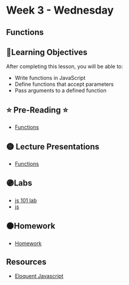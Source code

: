 # Week 3 - Wednesday

## Functions

## 📍Learning Objectives
After completing this lesson, you will be able to:

- Write functions in JavaScript
- Define functions that accept parameters
- Pass arguments to a defined function


## ⭐️ Pre-Reading ⭐️
- [Functions](https://digitalcrafts.instructure.com/courses/252/pages/reading-functions)

<!-- ## 📍Agenda -->

## 🟡 Lecture Presentations
- [Functions](https://dc-web2.onrender.com/p2/Javascript/Functions2.html#1)

## 🟣Labs 
- [js 101 lab](https://github.com/veros-labs/lab-js-functions2)
- [js ](https://github.com/DigitalCraftsStudents/js-lab-101-exercises)


## 🟠Homework
- [Homework](https://github.com/veros-labs/js-hw-functions2
)


<!-- ## ✔️Todo Checklist
- [ ]

## 🔶Vocabulary

## 🔷Test Your knowledge -->

## Resources 
- [Eloquent Javascript](https://eloquentjavascript.net/)




